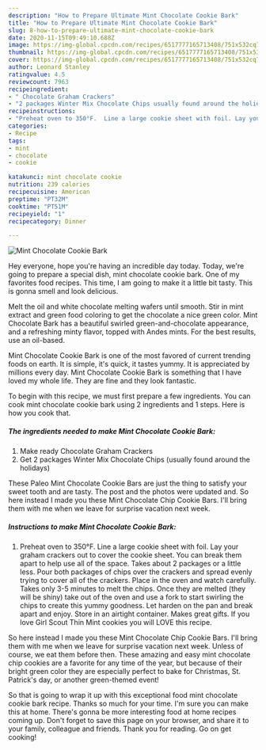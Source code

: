 ```yaml
---
description: "How to Prepare Ultimate Mint Chocolate Cookie Bark"
title: "How to Prepare Ultimate Mint Chocolate Cookie Bark"
slug: 8-how-to-prepare-ultimate-mint-chocolate-cookie-bark
date: 2020-11-15T09:49:10.688Z
image: https://img-global.cpcdn.com/recipes/6517777165713408/751x532cq70/mint-chocolate-cookie-bark-recipe-main-photo.jpg
thumbnail: https://img-global.cpcdn.com/recipes/6517777165713408/751x532cq70/mint-chocolate-cookie-bark-recipe-main-photo.jpg
cover: https://img-global.cpcdn.com/recipes/6517777165713408/751x532cq70/mint-chocolate-cookie-bark-recipe-main-photo.jpg
author: Leonard Stanley
ratingvalue: 4.5
reviewcount: 7963
recipeingredient:
- " Chocolate Graham Crackers"
- "2 packages Winter Mix Chocolate Chips usually found around the holidays"
recipeinstructions:
- "Preheat oven to 350°F.  Line a large cookie sheet with foil. Lay your graham crackers out to cover the cookie sheet. You can break them apart to help use all of the space. Takes about 2 packages or a little less. Pour both packages of chips over the crackers and spread evenly trying to cover all of the crackers. Place in the oven and watch carefully. Takes only 3-5 minutes to melt the chips. Once they are melted (they will be shiny) take out of the oven and use a fork to start swirling the chips to create this yummy goodness. Let harden on the pan and break apart and enjoy. Store in an airtight container. Makes great gifts. If you love Girl Scout Thin Mint cookies you will LOVE this recipe."
categories:
- Recipe
tags:
- mint
- chocolate
- cookie

katakunci: mint chocolate cookie 
nutrition: 239 calories
recipecuisine: American
preptime: "PT32M"
cooktime: "PT51M"
recipeyield: "1"
recipecategory: Dinner

---
```



![Mint Chocolate Cookie Bark](https://img-global.cpcdn.com/recipes/6517777165713408/751x532cq70/mint-chocolate-cookie-bark-recipe-main-photo.jpg)

Hey everyone, hope you're having an incredible day today. Today, we're going to prepare a special dish, mint chocolate cookie bark. One of my favorites food recipes. This time, I am going to make it a little bit tasty. This is gonna smell and look delicious.

Melt the oil and white chocolate melting wafers until smooth. Stir in mint extract and green food coloring to get the chocolate a nice green color. Mint Chocolate Bark has a beautiful swirled green-and-chocolate appearance, and a refreshing minty flavor, topped with Andes mints. For the best results, use an oil-based.

Mint Chocolate Cookie Bark is one of the most favored of current trending foods on earth. It is simple, it's quick, it tastes yummy. It is appreciated by millions every day. Mint Chocolate Cookie Bark is something that I have loved my whole life. They are fine and they look fantastic.


To begin with this recipe, we must first prepare a few ingredients. You can cook mint chocolate cookie bark using 2 ingredients and 1 steps. Here is how you cook that.

<!--inarticleads1-->

##### The ingredients needed to make Mint Chocolate Cookie Bark:

1. Make ready  Chocolate Graham Crackers
1. Get 2 packages Winter Mix Chocolate Chips (usually found around the holidays)


These Paleo Mint Chocolate Cookie Bars are just the thing to satisfy your sweet tooth and are tasty. The post and the photos were updated and. So here instead I made you these Mint Chocolate Chip Cookie Bars. I&#39;ll bring them with me when we leave for surprise vacation next week. 

<!--inarticleads2-->

##### Instructions to make Mint Chocolate Cookie Bark:

1. Preheat oven to 350°F.  Line a large cookie sheet with foil. Lay your graham crackers out to cover the cookie sheet. You can break them apart to help use all of the space. Takes about 2 packages or a little less. Pour both packages of chips over the crackers and spread evenly trying to cover all of the crackers. Place in the oven and watch carefully. Takes only 3-5 minutes to melt the chips. Once they are melted (they will be shiny) take out of the oven and use a fork to start swirling the chips to create this yummy goodness. Let harden on the pan and break apart and enjoy. Store in an airtight container. Makes great gifts. If you love Girl Scout Thin Mint cookies you will LOVE this recipe.


So here instead I made you these Mint Chocolate Chip Cookie Bars. I&#39;ll bring them with me when we leave for surprise vacation next week. Unless of course, we eat them before then. These amazing and easy mint chocolate chip cookies are a favorite for any time of the year, but because of their bright green color they are especially perfect to bake for Christmas, St. Patrick&#39;s day, or another green-themed event! 

So that is going to wrap it up with this exceptional food mint chocolate cookie bark recipe. Thanks so much for your time. I'm sure you can make this at home. There's gonna be more interesting food at home recipes coming up. Don't forget to save this page on your browser, and share it to your family, colleague and friends. Thank you for reading. Go on get cooking!
